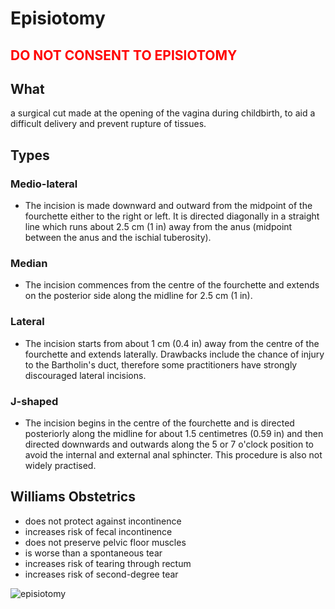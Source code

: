 # Episiotomy

## <span style="color:red">**DO NOT CONSENT TO EPISIOTOMY**</span>

## What

a surgical cut made at the opening of the vagina during childbirth, to aid a difficult delivery and prevent rupture of tissues.

## Types

### Medio-lateral

- The incision is made downward and outward from the midpoint of the fourchette either to the right or left. It is directed diagonally in a straight line which runs about 2.5 cm (1 in) away from the anus (midpoint between the anus and the ischial tuberosity).

### Median

- The incision commences from the centre of the fourchette and extends on the posterior side along the midline for 2.5 cm (1 in).

### Lateral

- The incision starts from about 1 cm (0.4 in) away from the centre of the fourchette and extends laterally. Drawbacks include the chance of injury to the Bartholin's duct, therefore some practitioners have strongly discouraged lateral incisions.

### J-shaped

- The incision begins in the centre of the fourchette and is directed posteriorly along the midline for about 1.5 centimetres (0.59 in) and then directed downwards and outwards along the 5 or 7 o'clock position to avoid the internal and external anal sphincter. This procedure is also not widely practised.

## Williams Obstetrics

- does not protect against incontinence
- increases risk of fecal incontinence
- does not preserve pelvic floor muscles
- is worse than a spontaneous tear
- increases risk of tearing through rectum
- increases risk of second-degree tear

![episiotomy](../foam/assets/episotomy.png)
